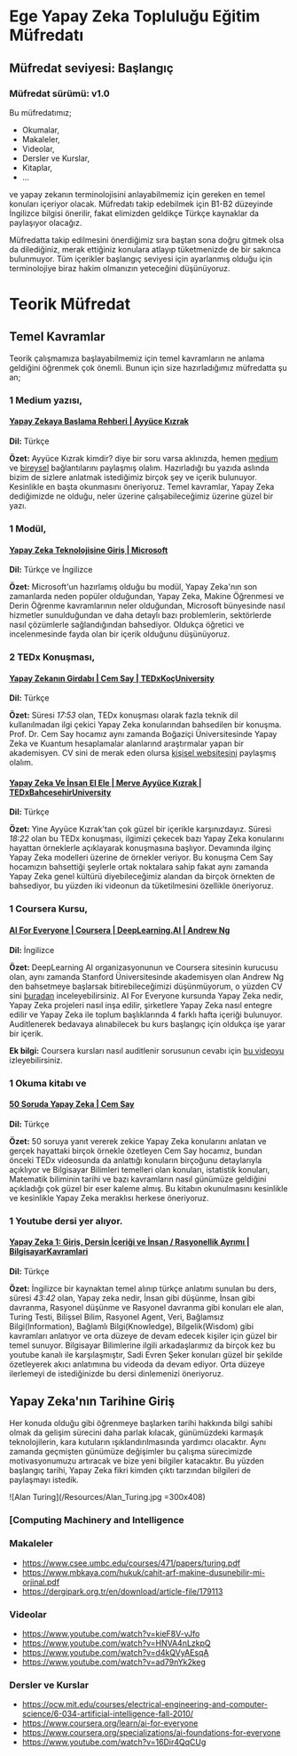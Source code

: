 # Ege Yapay Zeka Topluluğu Eğitim Müfredatı
## Müfredat seviyesi: Başlangıç
### Müfredat sürümü: v1.0
Bu müfredatımız;
- Okumalar, 
- Makaleler,
- Videolar,
- Dersler ve Kurslar, 
- Kitaplar,
- ...

ve yapay zekanın terminolojisini anlayabilmemiz için gereken en temel konuları içeriyor olacak. Müfredatı takip edebilmek için B1-B2 düzeyinde İngilizce bilgisi önerilir, fakat elimizden geldikçe Türkçe kaynaklar da paylaşıyor olacağız.

Müfredatta takip edilmesini önerdiğimiz sıra baştan sona doğru gitmek olsa da dilediğiniz, merak ettiğiniz konulara atlayıp tüketmenizde de bir sakınca bulunmuyor. Tüm içerikler başlangıç seviyesi için ayarlanmış olduğu için terminolojiye biraz hakim olmanızın yeteceğini düşünüyoruz.

# Teorik Müfredat

## Temel Kavramlar

Teorik çalışmamıza başlayabilmemiz için temel kavramların ne anlama geldiğini öğrenmek çok önemli. Bunun için size hazırladığımız müfredatta şu an;

### 1 Medium yazısı,
#### [Yapay Zekaya Başlama Rehberi | Ayyüce Kızrak](https://medium.com/@ayyucekizrak/yapay-zekaya-ba%C5%9Flama-rehberi-91e79d3de8e1)
  
  **Dil:** Türkçe
    
  **Özet:** Ayyüce Kızrak kimdir? diye bir soru varsa aklınızda, hemen [medium](https://ayyucekizrak.medium.com/) ve [bireysel](http://www.ayyucekizrak.com/en/about/) bağlantılarını paylaşmış olalım. Hazırladığı bu yazıda aslında bizim de sizlere anlatmak istediğimiz birçok şey ve içerik bulunuyor. Kesinlikle en başta okunmasını öneriyoruz. Temel kavramlar, Yapay Zeka dediğimizde ne olduğu, neler üzerine çalışabileceğimiz üzerine güzel bir yazı.

### 1 Modül,
#### [Yapay Zeka Teknolojisine Giriş | Microsoft](https://docs.microsoft.com/tr-tr/learn/modules/introduction-to-ai-technology/)

  **Dil:** Türkçe ve İngilizce
  
  **Özet:** Microsoft'un hazırlamış olduğu bu modül, Yapay Zeka'nın son zamanlarda neden popüler olduğundan, Yapay Zeka, Makine Öğrenmesi ve Derin Öğrenme kavramlarının neler olduğundan, Microsoft bünyesinde nasıl hizmetler sunulduğundan ve daha detaylı bazı problemlerin, sektörlerde nasıl çözümlerle sağlandığından bahsediyor. Oldukça öğretici ve incelenmesinde fayda olan bir içerik olduğunu düşünüyoruz.

### 2 TEDx Konuşması,
#### [Yapay Zekanın Girdabı | Cem Say | TEDxKoçUniversity](https://www.youtube.com/watch?v=HNVA4nLzkpQ)
  
  **Dil:** Türkçe
    
  **Özet:** Süresi *17:53* olan, TEDx konuşması olarak fazla teknik dil kullanılmadan ilgi çekici Yapay Zeka konularından bahsedilen bir konuşma. Prof. Dr. Cem Say hocamız aynı zamanda Boğaziçi Üniversitesinde Yapay Zeka ve Kuantum hesaplamalar alanlarınd araştırmalar yapan bir akademisyen. CV sini de merak eden olursa [kişisel websitesini](https://www.cmpe.boun.edu.tr/~say/) paylaşmış olalım.
    
#### [Yapay Zeka Ve İnsan El Ele | Merve Ayyüce Kızrak | TEDxBahcesehirUniversity](https://www.youtube.com/watch?v=kieF8V-vJfo)
  
  **Dil:** Türkçe
    
  **Özet:** Yine Ayyüce Kızrak'tan çok güzel bir içerikle karşınızdayız. Süresi *18:22* olan bu TEDx konuşması, ilgimizi çekecek bazı Yapay Zeka konularını hayattan örneklerle açıklayarak konuşmasına başlıyor. Devamında ilginç Yapay Zeka modelleri üzerine de örnekler veriyor. Bu konuşma Cem Say hocamızın bahsettiği şeylerle ortak noktalara sahip fakat aynı zamanda Yapay Zeka genel kültürü diyebileceğimiz alandan da birçok örnekten de bahsediyor, bu yüzden iki videonun da tüketilmesini özellikle öneriyoruz.

### 1 Coursera Kursu,
#### [AI For Everyone | Coursera | DeepLearning.AI | Andrew Ng](https://www.coursera.org/learn/ai-for-everyone)
  
  **Dil:** İngilizce
    
  **Özet:** DeepLearning AI organizasyonunun ve Coursera sitesinin kurucusu olan, aynı zamanda Stanford Üniversitesinde akademisyen olan Andrew Ng den bahsetmeye başlarsak bitirebileceğimizi düşünmüyorum, o yüzden CV sini [buradan](https://www.coursera.org/instructor/andrewng) inceleyebilirsiniz. AI For Everyone kursunda Yapay Zeka nedir, Yapay Zeka projeleri nasıl inşa edilir, şirketlere Yapay Zeka nasıl entegre edilir ve Yapay Zeka ile toplum başlıklarında 4 farklı hafta içeriği bulunuyor. Auditlenerek bedavaya alınabilecek bu kurs başlangıç için oldukça işe yarar bir içerik.
    
  **Ek bilgi:** Coursera kursları nasıl auditlenir sorusunun cevabı için [bu videoyu](https://www.youtube.com/watch?v=jF376JXDKCo) izleyebilirsiniz.

### 1 Okuma kitabı ve 
#### [50 Soruda Yapay Zeka | Cem Say](https://1000kitap.com/kitap/50-soruda-yapay-zeka--128773)

  **Dil:** Türkçe
    
  **Özet:** 50 soruya yanıt vererek zekice Yapay Zeka konularını anlatan ve gerçek hayattaki birçok örnekle özetleyen Cem Say hocamız, bundan önceki TEDx videosunda da anlattığı konuların birçoğunu detaylarıyla açıklıyor ve Bilgisayar Bilimleri temelleri olan konuları, istatistik konuları, Matematik biliminin tarihi ve bazı kavramların nasıl günümüze geldiğini açıkladığı çok güzel bir eser kaleme almış. Bu kitabın okunulmasını kesinlikle ve kesinlikle Yapay Zeka meraklısı herkese öneriyoruz.

### 1 Youtube dersi yer alıyor.
#### [Yapay Zeka 1: Giriş, Dersin İçeriği ve İnsan / Rasyonellik Ayrımı | BilgisayarKavramlari](https://www.youtube.com/watch?v=0ZYLWHh8IrE)
  
  **Dil:** Türkçe
    
  **Özet:** İngilizce bir kaynaktan temel alınıp türkçe anlatımı sunulan bu ders, süresi *43:42* olan, Yapay zeka nedir, İnsan gibi düşünme, İnsan gibi davranma, Rasyonel düşünme ve Rasyonel davranma gibi konuları ele alan, Turing Testi, Bilişsel Bilim, Rasyonel Agent, Veri, Bağlamsız Bilgi(Information), Bağlamlı Bilgi(Knowledge), Bilgelik(Wisdom) gibi kavramları anlatıyor ve orta düzeye de devam edecek kişiler için güzel bir temel sunuyor. Bilgisayar Bilimlerine ilgili arkadaşlarımız da birçok kez bu youtube kanalı ile karşılaşmıştır, Sadi Evren Şeker konuları güzel bir şekilde özetleyerek akıcı anlatımına bu videoda da devam ediyor. Orta düzeye ilerlemeyi de istediğinizde bu dersi dinlemenizi öneriyoruz.

## Yapay Zeka'nın Tarihine Giriş
Her konuda olduğu gibi öğrenmeye başlarken tarihi hakkında bilgi sahibi olmak da gelişim sürecini daha parlak kılacak, günümüzdeki karmaşık teknolojilerin, kara kutuların ışıklandırılmasında yardımcı olacaktır. Aynı zamanda geçmişten günümüze değişimler bu çalışma sürecimizde motivasyonumuzu artıracak ve bize yeni bilgiler katacaktır. Bu yüzden başlangıç tarihi, Yapay Zeka fikri kimden çıktı tarzından bilgileri de paylaşmayı istedik.

![Alan Turing](/Resources/Alan_Turing.jpg =300x408)

### [Computing Machinery and Intelligence

### Makaleler
- https://www.csee.umbc.edu/courses/471/papers/turing.pdf
- https://www.mbkaya.com/hukuk/cahit-arf-makine-dusunebilir-mi-orjinal.pdf
- https://dergipark.org.tr/en/download/article-file/179113

### Videolar
- https://www.youtube.com/watch?v=kieF8V-vJfo
- https://www.youtube.com/watch?v=HNVA4nLzkpQ
- https://www.youtube.com/watch?v=d4kQVyAEsqA
- https://www.youtube.com/watch?v=ad79nYk2keg

### Dersler ve Kurslar

- https://ocw.mit.edu/courses/electrical-engineering-and-computer-science/6-034-artificial-intelligence-fall-2010/
- https://www.coursera.org/learn/ai-for-everyone
- https://www.coursera.org/specializations/ai-foundations-for-everyone
- https://www.youtube.com/watch?v=16Dir4QqCUg


